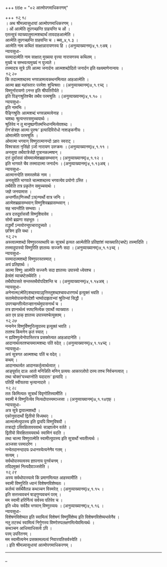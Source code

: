 +++
title = "०२ आत्मोपगमाधिकरणम्"

+++
*१२,१८*  
। अथ श्रीमन्न्यासुधायां आत्मोपगमाधिकरणम् ।  
। ओं आत्मेति तूपगच्छन्ति ग्राहयन्ति च ओं ।  
एतत्सूत्रं व्याख्यातुमात्मशब्दार्थं तावदाहआत्मेति ।  
आत्मेति तूपगच्छन्ति ग्राहयन्ति च । ब्ब्स्_४,१.३ ।  
आत्मेति नाम कथितं साक्षान्नारायणस्य हि । (अनुव्याख्यानम्)४,१.९अब् ।  
न्यायसुधा-  
यस्मादात्मेति नाम साक्षात् मुख्यया वृत्त्या नारायणस्य कथितम् ।  
मुख्ये च सम्भवत्यमुख्यं न युज्यते ।  
तस्मादत्र सूत्रे ऽपि आत्मा जनार्दनः आत्मशब्दोदितो जनार्दन इति वक्ष्यमाणेनान्वयः ।  
*१२,२०*  
किं तदात्मशब्दस्य भगवन्नामत्वकथनमित्यत आहआत्मेति ।  
आत्मा ब्रह्म महांस्तारः परमेशः शुचिश्रवाः । (अनुव्याख्यानम्)४,१.९च्द् ।  
विष्णुर्नारायणो ऽनन्त इति श्रीपतिरीर्यते ।  
इति पिङ्गश्रुतिश्चैव तथैव परमश्रुतिः । (अनुव्याख्यानम्)४,१.१० ।  
न्यायसुधा-  
इति नामभिः ।  
पैङ्गिश्रुतिः आत्मशब्दं भगवन्नामत्वेनाह ।  
चशब्दः श्रुत्यन्तरसमुच्चयार्थः ।  
श्रुतिरेव न तु मानुषप्रणीतमभिधानमित्येवशब्दः ।  
तेन’क्षेत्रज्ञ आत्मा पुरुषः’ इत्यादिविरोधो नाशङ्कनीयः ।  
ओमात्मेति परमश्रुतिः ।  
ओमात्मा भगवान् विष्णुरात्मानन्दो ऽक्षरः स्वराट् ।  
विश्वत्राता नृसिंहो ऽजो नारायण उरुक्रमः । (अनुव्याख्यानम्)४,१.११ ।  
अनसूया तथैवात्रेर्जज्ञे पुत्रानकल्मषान् ।  
दत्तं दुर्वाससं सोममात्मेशब्रह्मसम्भवान् । (अनुव्याख्यानम्)४,१.१२ ।  
इति भागवते चैव तस्मादात्मा जनार्दनः । (अनुव्याख्यानम्)४,१.१३अब् ।  
न्यायसुधा-  
आत्मानन्देति समस्तमेकं नाम ।  
अनसूयेति भागवते चात्मशब्दस्य भगवत्येव प्रयोगो ऽस्ति ।  
तथैवेति तत्र प्रकृतेन समुच्चयार्थः ।  
जज्ञे जनयामास ।  
अन्तर्णीत(णिजर्थो ऽत्र)ण्यर्थो वात्र जनिः ।  
आत्मेशब्रह्मसम्भवान् विष्णुशिवब्रह्मसम्भवान् ।  
सह भवन्तीति सम्भवाः ।  
अत्र दत्तदूर्वाससौ विष्णुशिवावेव ।  
सोमो ब्रह्मणा सहभूतः ।  
तद्धर्मो ऽन्ययोरप्युपचारादुच्यते ।  
छत्रिण इति यथा ।  
*१२,२५*  
अस्त्वात्मशब्दो विष्णुपरस्तथापि कः सूत्रार्थ इत्यत आत्मेतीति प्रतिज्ञांशं व्याख्याति(चष्टे) तस्मादिति ।  
तस्मादुपास्यो विष्णुरिति ज्ञातव्यः सज्जनैः सदा । (अनुव्याख्यानम्)४,१.१३च्द् ।  
न्यायसुधा-  
यस्मादात्मशब्दो विष्णुपरस्तस्मात् ।  
अयं प्रतिज्ञार्थः ।  
आत्मा विष्णुः आत्मेति सज्जनैः सदा ज्ञातव्यः उपास्यो ध्येयश्च ।  
हेत्वंशं व्याचष्टेतथैवेति ।  
तथैवोपासते सन्तस्तथैवोपदिशन्ति च । (अनुव्याख्यानम्)४,१.१४अब् ।  
न्यायसुधा-  
अनेनात्म(त्मेति)शब्दस्याऽवृत्तिस्तुशब्दश्चावधारणार्थ इत्युक्तं भवति ।  
सतामेवोपासनोपदेशौ भाष्योदाहृताभ्यां श्रुतिभ्यां सिद्धौ ।  
उपगच्छन्तीत्येतज्ज्ञानार्थमुपासनार्थं च ।  
तत्र ज्ञानार्थत्वं स्पष्टमित्येक एवार्थो व्याख्यातः ।  
अत एव प्राक् ज्ञातव्य उपास्यश्चेत्युक्तम् ।  
*१२,२७*  
नन्वनेन विष्णुर्विष्णुरित्युपास्य इत्युक्तं भवति ।  
ततश्च किमनेन कृतं स्यात् ।  
न ह्यविष्णुत्वेनोपास्तिरत्र प्रसक्तेत्यत आहआदानेति ।  
आदानार्थत्वतश्चायमात्मशब्दः पतिं वदेत् । (अनुव्याख्यानम्)४,१.१४च्द् ।  
न्यायसुधा-  
अयं सूत्रगत आत्मशब्दः पतिं च वदेत् ।  
कथम् ।  
आदानाथर्त्वत आदानकर्तृत्वार्थत्वात् ।  
आङ्पूर्वात् दाञः आतो मनिन्निति मनिन् प्रत्ययः आकारलोपो दस्य तश्च निर्वचनत्वात् ।  
तथा चोक्तं’यच्चाप्नोति यदादत्तः’ इत्यादि ।  
पतिर्हि स्वीयतया भृत्यानादत्ते ।  
*१२,२८*  
ततः किमित्यतः सूत्रार्थं विवृणोतिस्वामीति ।  
स्वामी मे विष्णुरित्येव नित्यदोपास्यमञ्जसा । (अनुव्याख्यानम्)४,१.१४एफ़् ।  
न्यायसुधा-  
अत्र सूत्रे द्वावात्मशब्दौ ।  
एकोनुवादार्थो द्वितीयो विध्यथर्ः ।  
आत्मात्मेत्युपास्य इति द्वावपि विष्णुविषयौ ।  
तत्राद्यो ऽविवक्षितावयवार्थः सञ्ज्ञात्वेन वर्तते ।  
द्वितीयो विवक्षितावयवार्थः स्वामिनं वदति ।  
तथा चात्मा विष्णुरात्मेति स्वामीत्युपास्य इति सूत्रार्थो भवतीत्यर्थः ।  
अञ्जसा परमादरेण ।  
नन्वेतदानन्दादयः प्रधानस्येत्यनेनैव गतम् ।  
सत्यम् ।  
सर्वथोपास्यत्वस्य ज्ञापनाय पुनर्वचनम् ।  
तदिदमुक्तं नित्यदैवाञ्जसेति ।  
*१२,२९*  
अस्य सर्वथोपास्यत्वे किं प्रमाणमित्यत आहस्वामीति ।  
स्वामी विष्णुरिति ध्यानं विशेषणविशेष्यतः ।  
कर्तव्यं सर्वथैवैतन्न कथञ्चन विस्मरेत् । (अनुव्याख्यानम्)४,१.१५ ।  
इति सत्तत्त्ववचनं षाड्गुण्यवचनं परम् ।  
मम स्वामी हरिर्नित्यं सर्वस्य पतिरेव च ।  
इति ध्येयः सर्वदैव भगवान् विष्णुरव्ययः । (अनुव्याख्यानम्)४,१.१६ ।  
न्यायसुधा-  
विशेषणविशेष्यत इति स्वामित्वं विशेषणं विष्णुर्विशेष्य इति विशेषणविशेष्यभावेनैव ।  
नतु तटस्थं स्वामित्वं निर्गुणस्य विष्णोरुपलक्षणमित्येवमित्यर्थः ।  
कथञ्चन आधिव्याधिसत्वे ऽपि ।  
परम् उपरितनम् ।  
मम स्वामीत्यनेन प्रसक्तमल्पत्वं निवारयतिसर्वस्येति ।  
। इति श्रीमन्न्यासुधायां आत्मोपगमाधिकरणम् ।  
__________________________________________________________________________  
_  